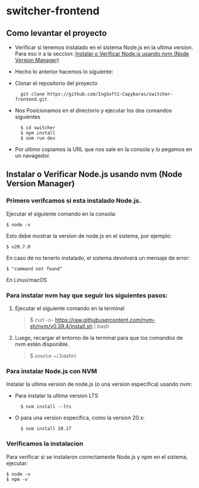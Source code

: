 # switcher-frontend
## Como levantar el proyecto
* Verificar si tenemos instalado en el sistema Node.js en la ultima version.
Para eso ir a la seccion: 
[Instalar o Verificar Node.js usando nvm (Node Version Manager)](#instalar-o-verificar-nodejs-usando-nvm-node-version-manager)


* Hecho lo anterior hacemos lo siguiente:
* Clonar el repositorio del proyecto 

        git clone https://github.com/IngSoft1-Capybaras/switcher-frontend.git

* Nos Posicionamos en el directorio y ejecutar los dos comandos siguientes
        
        $ cd switcher
        $ npm install
        $ nom run dev
* Por ultimo copiamos la URL que nos sale en la consola y lo pegamos en un navagedor.

## Instalar o Verificar Node.js usando nvm (Node Version Manager)
### Primero verifcamos si esta instalado Node.js. 
Ejecutar el siguiente comando en la consola:
    
    $ node -v

Esto debe mostrar la version de node.js en el sistema, por ejemplo:
    
    $ v20.7.0

En caso de no tenerlo instalado, el sistema devolverá un mensaje de error:

    $ "command not found" 
En Linux/macOS

### Para instalar nvm hay que seguir los siguientes pasos:

1) Ejecutar el siguiente comando en la terminal

    >$ curl -o- https://raw.githubusercontent.com/nvm-sh/nvm/v0.39.4/install.sh | bash

2) Luego, recargar el entorno de la terminal para que los comandos de nvm estén disponible.
    >$ source ~/.bashrc

### Para instalar Node.js con NVM

Instalar la ultima version de node.js (o una version especifica) usando nvm:
* Para instalar la ultima version LTS

        $ nvm install --lts

* O para una version especifica, como la version 20.x:
        
        $ nvm install 20.17

### Verificamos la instalacion
Para verificar si se instalaron correctamente Node.js y npm en el sistema, ejecutar:

    $ node -v
    $ npm -v
